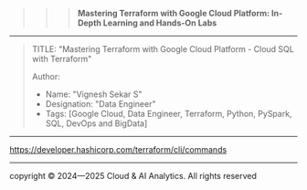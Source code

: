 >>> **Mastering Terraform with Google Cloud Platform: In-Depth Learning and Hands-On Labs** 
------------------------------------------------------------------------------------------------------------------------------------------------------------------------

> TITLE: "Mastering Terraform with Google Cloud Platform  - Cloud SQL with Terraform"
> 
> Author:
  >- Name: "Vignesh Sekar S"
  >- Designation: "Data Engineer"
  >- Tags: [Google Cloud, Data Engineer, Terraform, Python, PySpark, SQL, DevOps and BigData]

-----------------------------------------------------------------------------------------------------------------------------------------------------------------------

https://developer.hashicorp.com/terraform/cli/commands



-----------------------------------------------------------------------------------------------------------------------------------------------------------------

  <div class="footer">
              copyright © 2024—2025 Cloud & AI Analytics. 
                                      All rights reserved
          </div>